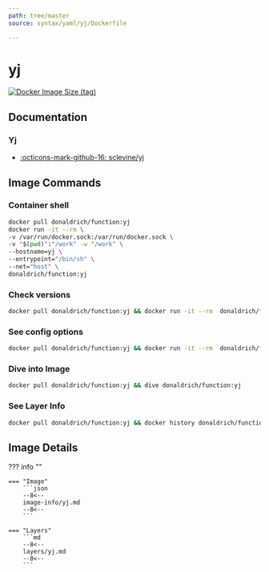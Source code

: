 ```yaml
---
path: tree/master
source: syntax/yaml/yj/Dockerfile

---
```


# yj

[![Docker Image Size (tag)](https://img.shields.io/docker/image-size/donaldrich/function/yj?color=blue&label=donaldrich/function:yj&logo=docker&style=flat-square)](https://hub.docker.com/r/donaldrich/function/yj)

## Documentation

### Yj

- [:octicons-mark-github-16: sclevine/yj](https://github.com/sclevine/yj)

## Image Commands

### Container shell

```sh
docker pull donaldrich/function:yj
docker run -it --rm \
-v /var/run/docker.sock:/var/run/docker.sock \
-v "$(pwd)":"/work" -w "/work" \
--hostname=yj \
--entrypoint="/bin/sh" \
--net="host" \
donaldrich/function:yj
```

### Check versions

```sh
docker pull donaldrich/function:yj && docker run -it --rm  donaldrich/function:yj validate
```

### See config options

```sh
docker pull donaldrich/function:yj && docker run -it --rm  donaldrich/function:yj help
```

### Dive into Image

```sh
docker pull donaldrich/function:yj && dive donaldrich/function:yj
```

### See Layer Info

```sh
docker pull donaldrich/function:yj && docker history donaldrich/function:yj
```

## Image Details

??? info ""

    === "Image"
        ```json
        --8<--
        image-info/yj.md
        --8<--
        ```

    === "Layers"
        ```md
        --8<--
        layers/yj.md
        --8<--
        ```
